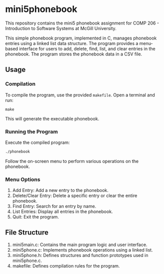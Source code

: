 # mini5phonebook

This repository contains the mini5 phonebook assignment for COMP 206 - Introduction to Software Systems at McGill University.

This simple phonebook program, implemented in C, manages phonebook entries using a linked list data structure. The program provides a menu-based interface for users to add, delete, find, list, and clear entries in the phonebook. The program stores the phonebook data in a CSV file.

## Usage

### Compilation

To compile the program, use the provided `makefile`. Open a terminal and run:

```
make
```

This will generate the executable phonebook.

### Running the Program
Execute the compiled program:
```bash
./phonebook
```

Follow the on-screen menu to perform various operations on the phonebook.

### Menu Options
1. Add Entry: Add a new entry to the phonebook.
2. Delete/Clear Entry: Delete a specific entry or clear the entire phonebook.
3. Find Entry: Search for an entry by name.
4. List Entries: Display all entries in the phonebook.
5. Quit: Exit the program.

## File Structure
1. mini5main.c: Contains the main program logic and user interface.
2. mini5phone.c: Implements phonebook operations using a linked list.
3. mini5phone.h: Defines structures and function prototypes used in mini5phone.c.
4. makefile: Defines compilation rules for the program.
